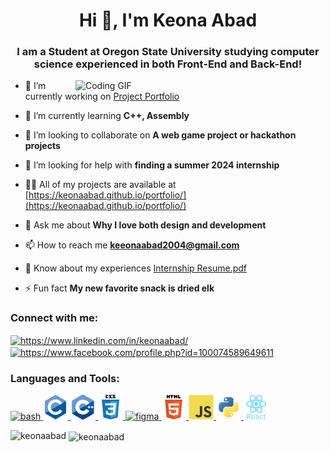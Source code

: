 <h1 align="center">Hi 👋, I'm Keona Abad</h1>
<h3 align="center">I am a Student at Oregon State University studying computer science experienced in both Front-End and Back-End!</h3>

<img align="right" alt="Coding GIF" width="400" src="https://i.giphy.com/media/bGgsc5mWoryfgKBx1u/giphy.webp">



- 🔭 I’m currently working on [Project Portfolio](https://keonaabad.github.io/portfolio/)

- 🌱 I’m currently learning **C++, Assembly**

- 👯 I’m looking to collaborate on **A web game project or hackathon projects**

- 🤝 I’m looking for help with **finding a summer 2024 internship**

- 👨‍💻 All of my projects are available at [https://keonaabad.github.io/portfolio/](https://keonaabad.github.io/portfolio/)

- 💬 Ask me about **Why I love both design and development**

- 📫 How to reach me **keeonaabad2004@gmail.com**

- 📄 Know about my experiences [Internship Resume.pdf](file:///Users/keonaabad/Desktop/Internship%20Resume.pdf)

- ⚡ Fun fact **My new favorite snack is dried elk**

<h3 align="left">Connect with me:</h3>
<p align="left">
<a href="https://linkedin.com/in/https://www.linkedin.com/in/keonaabad/" target="blank"><img align="center" src="https://raw.githubusercontent.com/rahuldkjain/github-profile-readme-generator/master/src/images/icons/Social/linked-in-alt.svg" alt="https://www.linkedin.com/in/keonaabad/" height="30" width="40" /></a>
<a href="https://fb.com/https://www.facebook.com/profile.php?id=100074589649611" target="blank"><img align="center" src="https://raw.githubusercontent.com/rahuldkjain/github-profile-readme-generator/master/src/images/icons/Social/facebook.svg" alt="https://www.facebook.com/profile.php?id=100074589649611" height="30" width="40" /></a>
</p>

<h3 align="left">Languages and Tools:</h3>
<p align="left"> <a href="https://www.gnu.org/software/bash/" target="_blank" rel="noreferrer"> <img src="https://www.vectorlogo.zone/logos/gnu_bash/gnu_bash-icon.svg" alt="bash" width="40" height="40"/> </a> <a href="https://www.cprogramming.com/" target="_blank" rel="noreferrer"> <img src="https://raw.githubusercontent.com/devicons/devicon/master/icons/c/c-original.svg" alt="c" width="40" height="40"/> </a> <a href="https://www.w3schools.com/cpp/" target="_blank" rel="noreferrer"> <img src="https://raw.githubusercontent.com/devicons/devicon/master/icons/cplusplus/cplusplus-original.svg" alt="cplusplus" width="40" height="40"/> </a> <a href="https://www.w3schools.com/css/" target="_blank" rel="noreferrer"> <img src="https://raw.githubusercontent.com/devicons/devicon/master/icons/css3/css3-original-wordmark.svg" alt="css3" width="40" height="40"/> </a> <a href="https://www.figma.com/" target="_blank" rel="noreferrer"> <img src="https://www.vectorlogo.zone/logos/figma/figma-icon.svg" alt="figma" width="40" height="40"/> </a> <a href="https://www.w3.org/html/" target="_blank" rel="noreferrer"> <img src="https://raw.githubusercontent.com/devicons/devicon/master/icons/html5/html5-original-wordmark.svg" alt="html5" width="40" height="40"/> </a> <a href="https://developer.mozilla.org/en-US/docs/Web/JavaScript" target="_blank" rel="noreferrer"> <img src="https://raw.githubusercontent.com/devicons/devicon/master/icons/javascript/javascript-original.svg" alt="javascript" width="40" height="40"/> </a> <a href="https://www.python.org" target="_blank" rel="noreferrer"> <img src="https://raw.githubusercontent.com/devicons/devicon/master/icons/python/python-original.svg" alt="python" width="40" height="40"/> </a> <a href="https://reactjs.org/" target="_blank" rel="noreferrer"> <img src="https://raw.githubusercontent.com/devicons/devicon/master/icons/react/react-original-wordmark.svg" alt="react" width="40" height="40"/> </a> </p>

<p><img align="left" src="https://github-readme-stats.vercel.app/api/top-langs?username=keonaabad&show_icons=true&locale=en&layout=compact" alt="keonaabad" /></p>

<p>&nbsp;<img align="center" src="https://github-readme-stats.vercel.app/api?username=keonaabad&show_icons=true&locale=en" alt="keonaabad" /></p>
